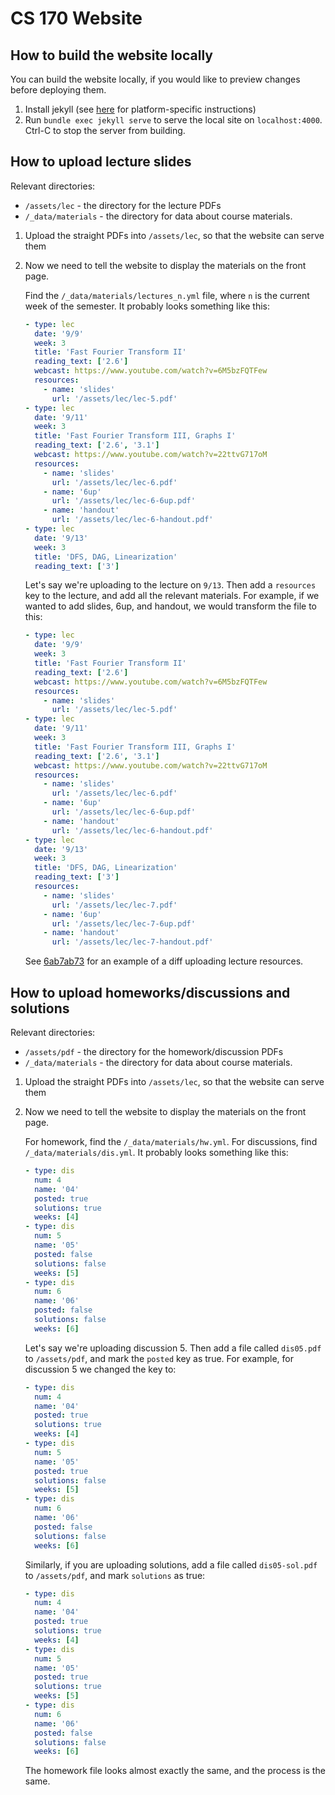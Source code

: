 # CS 170 Website

## How to build the website locally

You can build the website locally, if you would like to preview changes before deploying them.

1. Install jekyll (see [here](https://jekyllrb.com/docs/installation/) for platform-specific instructions)
2. Run `bundle exec jekyll serve` to serve the local site on `localhost:4000`. Ctrl-C to stop the server from building.

## How to upload lecture slides

Relevant directories:
- `/assets/lec` - the directory for the lecture PDFs
- `/_data/materials` - the directory for data about course materials.

1. Upload the straight PDFs into `/assets/lec`, so that the website can serve them
2. Now we need to tell the website to display the materials on the front page.

    Find the `/_data/materials/lectures_n.yml` file, where `n` is the current week of the semester. It probably looks something like this:

    ```yml
    - type: lec
      date: '9/9'
      week: 3
      title: 'Fast Fourier Transform II'
      reading_text: ['2.6']
      webcast: https://www.youtube.com/watch?v=6M5bzFQTFew
      resources:
        - name: 'slides'
          url: '/assets/lec/lec-5.pdf'
    - type: lec
      date: '9/11'
      week: 3
      title: 'Fast Fourier Transform III, Graphs I'
      reading_text: ['2.6', '3.1']
      webcast: https://www.youtube.com/watch?v=22ttvG717oM
      resources:
        - name: 'slides'
          url: '/assets/lec/lec-6.pdf'
        - name: '6up'
          url: '/assets/lec/lec-6-6up.pdf'
        - name: 'handout'
          url: '/assets/lec/lec-6-handout.pdf'
    - type: lec
      date: '9/13'
      week: 3
      title: 'DFS, DAG, Linearization'
      reading_text: ['3']
    ```

    Let's say we're uploading to the lecture on `9/13`. Then add a `resources` key to the lecture, and add all the relevant materials. For example, if we wanted to add slides, 6up, and handout, we would transform the file to this:

    ```yml
    - type: lec
      date: '9/9'
      week: 3
      title: 'Fast Fourier Transform II'
      reading_text: ['2.6']
      webcast: https://www.youtube.com/watch?v=6M5bzFQTFew
      resources:
        - name: 'slides'
          url: '/assets/lec/lec-5.pdf'
    - type: lec
      date: '9/11'
      week: 3
      title: 'Fast Fourier Transform III, Graphs I'
      reading_text: ['2.6', '3.1']
      webcast: https://www.youtube.com/watch?v=22ttvG717oM
      resources:
        - name: 'slides'
          url: '/assets/lec/lec-6.pdf'
        - name: '6up'
          url: '/assets/lec/lec-6-6up.pdf'
        - name: 'handout'
          url: '/assets/lec/lec-6-handout.pdf'
    - type: lec
      date: '9/13'
      week: 3
      title: 'DFS, DAG, Linearization'
      reading_text: ['3']
      resources:
        - name: 'slides'
          url: '/assets/lec/lec-7.pdf'
        - name: '6up'
          url: '/assets/lec/lec-7-6up.pdf'
        - name: 'handout'
          url: '/assets/lec/lec-7-handout.pdf'
    ```

    See [6ab7ab73](https://github.com/Berkeley-CS170/Website/commit/6a7ab7301b359b632adb326ce113f42cd9d16e12) for an example of a diff uploading lecture resources.

## How to upload homeworks/discussions and solutions

Relevant directories:
- `/assets/pdf` - the directory for the homework/discussion PDFs
- `/_data/materials` - the directory for data about course materials.

1. Upload the straight PDFs into `/assets/lec`, so that the website can serve them
2. Now we need to tell the website to display the materials on the front page.

    For homework, find the `/_data/materials/hw.yml`. For discussions, find `/_data/materials/dis.yml`.
    It probably looks something like this:

    ```yml
    - type: dis
      num: 4
      name: '04'
      posted: true
      solutions: true
      weeks: [4]
    - type: dis
      num: 5
      name: '05'
      posted: false
      solutions: false
      weeks: [5]
    - type: dis
      num: 6
      name: '06'
      posted: false
      solutions: false
      weeks: [6]
    ```

    Let's say we're uploading discussion 5. Then add a file called `dis05.pdf` to `/assets/pdf`, and mark the `posted` key as true. For example, for discussion 5 we changed the key to:

    ```yml
    - type: dis
      num: 4
      name: '04'
      posted: true
      solutions: true
      weeks: [4]
    - type: dis
      num: 5
      name: '05'
      posted: true
      solutions: false
      weeks: [5]
    - type: dis
      num: 6
      name: '06'
      posted: false
      solutions: false
      weeks: [6]
    ```

    Similarly, if you are uploading solutions, add a file called `dis05-sol.pdf` to `/assets/pdf`, and mark `solutions` as true:

    ```yml
    - type: dis
      num: 4
      name: '04'
      posted: true
      solutions: true
      weeks: [4]
    - type: dis
      num: 5
      name: '05'
      posted: true
      solutions: true
      weeks: [5]
    - type: dis
      num: 6
      name: '06'
      posted: false
      solutions: false
      weeks: [6]
    ```

    The homework file looks almost exactly the same, and the process is the same.
